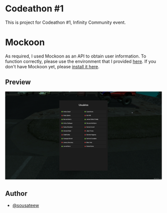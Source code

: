 # Codeathon #1
This is project for Codeathon #1, Infinity Community event.

# Mockoon
As required, I used Mockoon as an API to obtain user information.
To function correctly, please use the environment that I provided [here](https://raw.githubusercontent.com/sousateew/codeathon-1/main/codeathon.json).
If you don't have Mockoon yet, please [install it here](https://mockoon.com/).

## Preview
![Preview](https://raw.githubusercontent.com/sousateew/codeathon-1/main/preview.png)

## Author
- [@sousateew](https://www.github.com/sousateew)